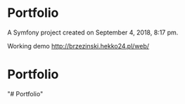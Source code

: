 Portfolio
==========

A Symfony project created on September 4, 2018, 8:17 pm.

Working demo http://brzezinski.hekko24.pl/web/
# Portfolio
"# Portfolio" 

